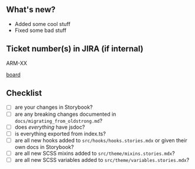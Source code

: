 ## What's new?

- Added some cool stuff
- Fixed some bad stuff

## Ticket number(s) in JIRA (if internal)

ARM-XX

[board](https://rocketmakers.atlassian.net/jira/software/projects/ARM/boards/154)

## Checklist

- [ ] are your changes in Storybook?
- [ ] are any breaking changes documented in `docs/migrating_from_oldstrong.md`?
- [ ] does _everything_ have jsdoc?
- [ ] is everything exported from index.ts?
- [ ] are all new hooks added to `src/hooks/hooks.stories.mdx` or given their own docs in Storybook?
- [ ] are all new SCSS mixins added to `src/theme/mixins.stories.mdx`?
- [ ] are all new SCSS variables added to `src/theme/variables.stories.mdx`?
